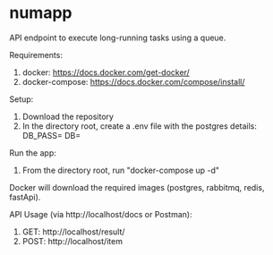 # numapp
API endpoint to execute long-running tasks using a queue.

Requirements:
1. docker: https://docs.docker.com/get-docker/
2. docker-compose: https://docs.docker.com/compose/install/

Setup:
1. Download the repository
2. In the directory root, create a .env file with the postgres details:
   DB_PASS=<choose password>
   DB=<choose database name>

Run the app:
1. From the directory root, run "docker-compose up -d"

Docker will download the required images (postgres, rabbitmq, redis, fastApi).

API Usage (via http://localhost/docs or Postman):
1. GET: http://localhost/result/<result id>
2. POST: http://localhost/item

